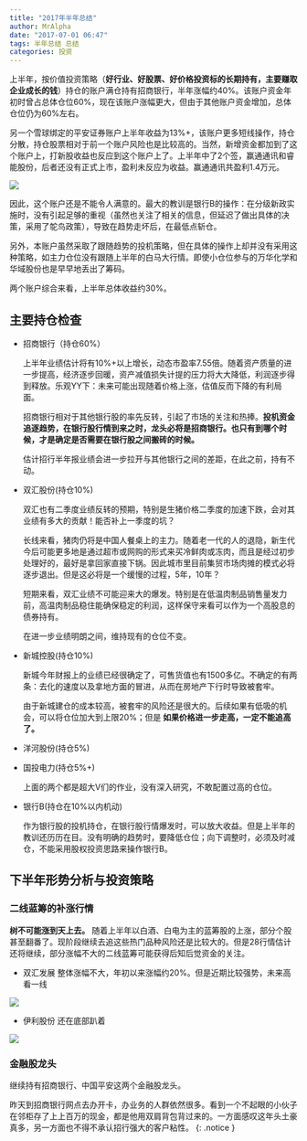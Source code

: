 ```yaml
---
title: "2017年半年总结"
author: MrAlpha
date: "2017-07-01 06:47"
tags: 半年总结 总结
categories: 投资
---
```


上半年，按价值投资策略（**好行业、好股票、好价格投资标的长期持有，主要赚取企业成长的钱**）持仓的账户满仓持有招商银行，半年涨幅约40%。该账户资金年初时曾占总体仓位60%，现在该账户涨幅更大，但由于其他账户资金增加，总体仓位仍为60%左右。

另一个雪球绑定的平安证券账户上半年收益为13%+，该账户更多短线操作，持仓分散，持仓股票相对于前一个账户风险也是比较高的。当然，新增资金都加到了这个账户上，打新股收益也反应到这个账户上了。上半年中了2个签，赢通通讯和睿能股份，后者还没有正式上市，盈利未反应为收益。赢通通讯共盈利1.4万元。

![](http://7xonmk.com1.z0.glb.clouddn.com/2017-07-01_7-52-02.png)

因此，这个账户还是不能令人满意的。最大的教训是银行B的操作：在分级新政实施时，没有引起足够的重视（虽然也关注了相关的信息，但延迟了做出具体的决策，采用了鸵鸟政策），导致在趋势走坏后，在最低点斩仓。

另外，本账户虽然采取了跟随趋势的投机策略，但在具体的操作上却并没有采用这种策略，如主力仓位没有跟随上半年的白马大行情。即使小仓位参与的万华化学和华域股份也是早早地丢出了筹码。

两个账户综合来看，上半年总体收益约30%。

## 主要持仓检查

- 招商银行（持仓60%）

  上半年业绩估计将有10%+以上增长，动态市盈率7.55倍。随着资产质量的进一步提高，经济逐步回暖，资产减值损失计提的压力将大大降低，利润逐步得到释放。乐观YY下：未来可能出现随着价格上涨，估值反而下降的有利局面。

  招商银行相对于其他银行股的率先反转，引起了市场的关注和热捧。**投机资金追逐趋势，在银行股行情到来之时，龙头必将是招商银行。也只有到哪个时候，才是确定是否需要在银行股之间搬砖的时候。**

  估计招行半年报业绩会进一步拉开与其他银行之间的差距，在此之前，持有不动。

- 双汇股份(持仓10%)

  双汇也有二季度业绩反转的预期，特别是生猪价格二季度的加速下跌，会对其业绩有多大的贡献！能否补上一季度的坑？

  长线来看，猪肉仍将是中国人餐桌上的主力。随着老一代的人的退隐，新生代今后可能更多地是通过超市或网购的形式来买冷鲜肉或冻肉，而且是经过初步处理好的，最好是拿回家直接下锅。因此城市里目前集贸市场肉摊的模式必将逐步退出。但是这必将是一个缓慢的过程，5年，10年？

  短期来看，双汇业绩不可能迎来大的爆发。特别是在低温肉制品销售量发力前，高温肉制品稳住能确保稳定的利润，这样保守来看可以作为一个高股息的债券持有。

  在进一步业绩明朗之间，维持现有的仓位不变。

- 新城控股(持仓10%)

  新城今年财报上的业绩已经很确定了，可售货值也有1500多亿。不确定的有两条：去化的速度以及拿地方面的冒进，从而在房地产下行时导致被套牢。

  由于新城建仓的成本较高，被套牢的风险还是很大的。后续如果有低吸的机会，可以将仓位加大到上限20%；但是 **如果价格进一步走高，一定不能追高了。**

- 洋河股份(持仓5%)

- 国投电力(持仓5%+)

  上面的两个都是超大V们的作业，没有深入研究，不敢配置过高的仓位。

- 银行B(持仓在10%以内机动)

  作为银行股的投机持仓，在银行股行情爆发时，可以放大收益。但是上半年的教训还历历在目。没有明确的趋势时，要降低仓位；向下调整时，必须及时减仓，不能采用股权投资思路来操作银行B。

## 下半年形势分析与投资策略

### 二线蓝筹的补涨行情

**树不可能涨到天上去。** 随着上半年以白酒、白电为主的蓝筹股的上涨，部分个股甚至翻番了。现阶段继续去追这些热门品种风险还是比较大的。但是28行情估计还将继续，部分涨幅不大的二线蓝筹可能获得后知后觉资金的关注。

- 双汇发展 整体涨幅不大，年初以来涨幅约20%。但是近期比较强势，未来高看一线

![](http://7xonmk.com1.z0.glb.clouddn.com/2017-07-01_7-14-28.png)

- 伊利股份 还在底部趴着

![](http://7xonmk.com1.z0.glb.clouddn.com/2017-07-01_7-18-18.png)

### 金融股龙头

继续持有招商银行、中国平安这两个金融股龙头。

昨天到招商银行网点去办开卡，办业务的人群依然很多。看到一个不起眼的小伙子在邻柜存了上上百万的现金，都是他用双肩背包背过来的。一方面感叹这年头土豪真多，另一方面也不得不承认招行强大的客户粘性。
{: .notice }

